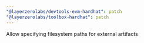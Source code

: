 ```yaml
---
"@layerzerolabs/devtools-evm-hardhat": patch
"@layerzerolabs/toolbox-hardhat": patch
---
```


Allow specifying filesystem paths for external artifacts
